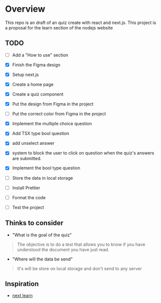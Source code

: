 # Overview

This repo is an draft of an quiz create with react and next.js.
This project is a proposal for the learn section of the nodejs website

## TODO

* [ ] Add a "How to use" section

* [X] Finish the Figma design
* [X] Setup next.js
* [X] Create a home page
* [X] Create a quiz component
* [X] Put the design from Figma in the project
* [ ] Put the correct color from Figma in the project

* [X] Implement the multiple choice question
* [X] Add TSX type bool question
* [X] add unselect answer
* [X] system to block the user to click on question when the quiz's answers are submitted.
* [X] Implement the bool type question
* [ ] Store the data in local storage

* [ ] Install Prettier
* [ ] Format the code
* [ ] Test the project

## Thinks to consider

* "What is the goal of the quiz"

> The objective is to do a test that allows you to know if you have understood the document you have just read.

* "Where will the data be send"

> It's will be store on local storage and don't send to any server

## Inspiration

* [next learn](https://nextjs.org/learn/basics/create-nextjs-app/setup)
